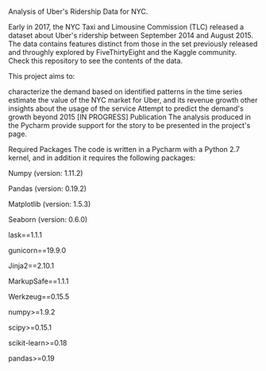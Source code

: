 Analysis of Uber's Ridership Data for NYC.

Early in 2017, the NYC Taxi and Limousine Commission (TLC) released a dataset about Uber's ridership between September 2014 and August 2015. The data contains features distinct from those in the set previously released and throughly explored by FiveThirtyEight and the Kaggle community. Check this repository to see the contents of the data.

This project aims to:

characterize the demand based on identified patterns in the time series
estimate the value of the NYC market for Uber, and its revenue growth
other insights about the usage of the service
Attempt to predict the demand's growth beyond 2015 [IN PROGRESS]
Publication
The analysis produced in the Pycharm provide support for the story to be presented in the project's page.

Required Packages
The code is written in a Pycharm with a Python 2.7 kernel, and in addition it requires the following packages:

Numpy (version: 1.11.2)

Pandas (version: 0.19.2)

Matplotlib (version: 1.5.3)

Seaborn (version: 0.6.0)

lask==1.1.1

gunicorn==19.9.0

Jinja2==2.10.1

MarkupSafe==1.1.1

Werkzeug==0.15.5

numpy>=1.9.2

scipy>=0.15.1

scikit-learn>=0.18

pandas>=0.19
